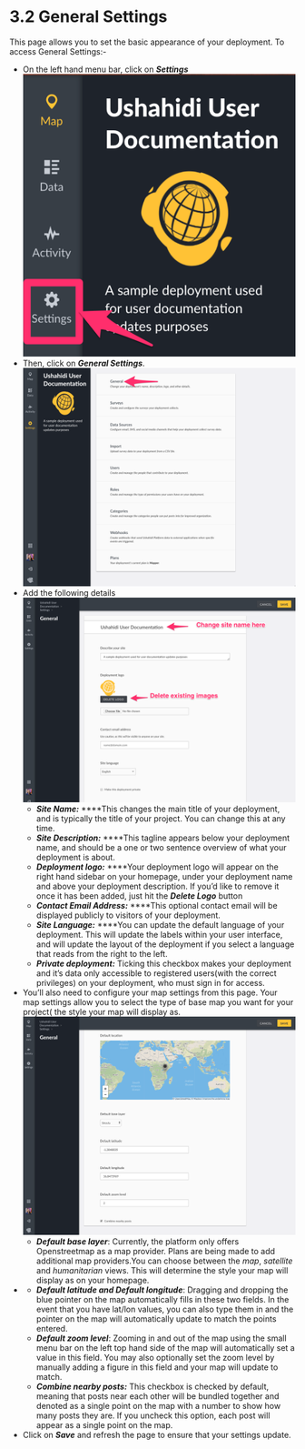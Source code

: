 # 3.2 General Settings

This page allows you to set the basic appearance of your deployment. To access General Settings:-

* On the left hand menu bar, click on _**Settings**_![](../.gitbook/assets/updated_settings%20%281%29.png)
* Then, click on _**General Settings**_.![](../.gitbook/assets/updated_general.png)
* Add the following details![](../.gitbook/assets/settings_1_updated.png)
  * _**Site Name:**_ ****This changes the main title of your deployment, and is typically the title of your project. You can change this at any time.
  * _**Site Description:**_ ****This tagline appears below your deployment name, and should be a one or two sentence overview of what your deployment is about.
  * _**Deployment logo:**_ ****Your deployment logo will appear on the right hand sidebar on your homepage, under your deployment name and above your deployment description. If you’d like to remove it once it has been added, just hit the _**Delete Logo**_ button
  * _**Contact Email Address:**_ ****This optional contact email will be displayed publicly to visitors of your deployment.
  * _**Site Language:**_ ****You can update the default language of your deployment. This will update the labels within your user interface, and will update the layout of the deployment if you select a language that reads from the right to the left.
  * _**Private deployment:**_ Ticking this checkbox makes your deployment and it’s data only accessible to registered users\(with the correct privileges\) on your deployment, who must sign in for access.
* You’ll also need to configure your map settings from this page. Your map settings allow you to select the type of base map you want for your project\( the style your map will display as.![](../.gitbook/assets/settings_2.png)
  * _**Default base layer**_: Currently, the platform only offers Openstreetmap as a map provider. Plans are being made to add additional map providers.You can choose between the _map_, _satellite_ and _humanitarian_ views. This will determine the style your map will display as on your homepage.
* * _**Default latitude and Default longitude**_: Dragging and dropping the blue pointer on the map automatically fills in these two fields. In the event that you have lat/lon values, you can also type them in and the pointer on the map will automatically update to match the points entered.
  * _**Default zoom level**_: Zooming in and out of the map using the small menu bar on the left top hand side of the map will automatically set a value in this field. You may also optionally set the zoom level by manually adding a figure in this field and your map will update to match.
  * _**Combine nearby posts:**_ This checkbox is checked by default, meaning that posts near each other will be bundled together and denoted as a single point on the map with a number to show how many posts they are. If you uncheck this option, each post will appear as a single point on the map.
* Click on _**Save**_ and refresh the page to ensure that your settings update.

